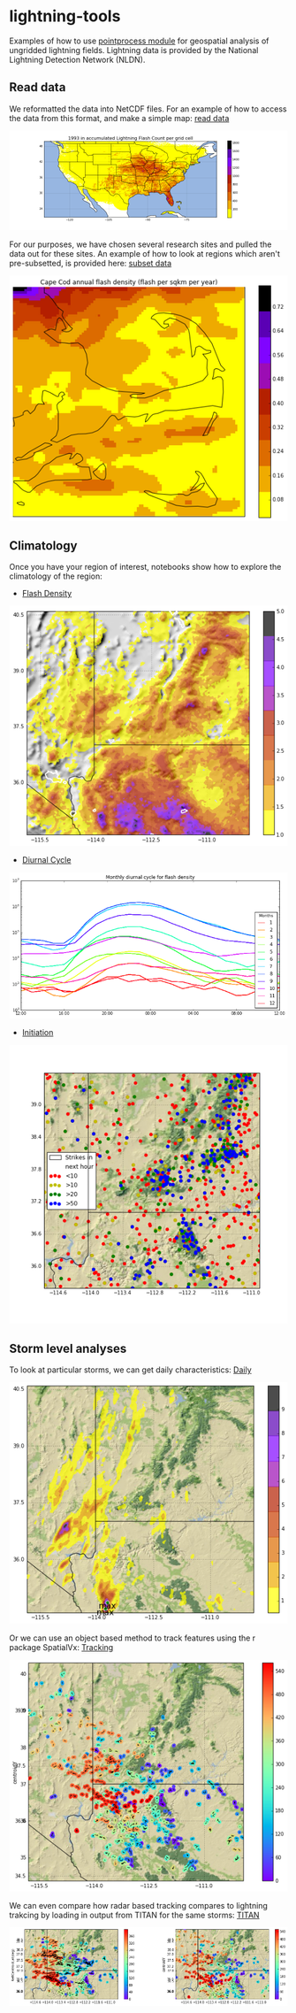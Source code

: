 # lightning-tools
Examples of how to use [pointprocess module](https://github.com/jsignell/point-process) for geospatial analysis of ungridded lightning fields. Lightning data is provided by the National Lightning Detection Network (NLDN).

## Read data
 We reformatted the data into NetCDF files. For an example of how to access the data from this format, and make a simple map:
[read data](https://github.com/jsignell/lightning-tools/blob/master/Read%20Data.ipynb)

![Climatology](https://github.com/jsignell/lightning-tools/blob/master/output/US_1993.png "US 1993 Flash Count")

For our purposes, we have chosen several research sites and pulled the data out for these sites. An example of how to look at regions which aren't pre-subsetted, is provided here: [subset data](https://github.com/jsignell/lightning-tools/blob/master/Un-subsetted.ipynb)

![Unsubsetted](https://github.com/jsignell/lightning-tools/blob/master/output/CapeCod.png "Cape Cod")

## Climatology
Once you have your region of interest, notebooks show how to explore the climatology of the region:

- [Flash Density](https://github.com/jsignell/lightning-tools/blob/master/Climatology.ipynb#flash-density)

![Climatology](https://github.com/jsignell/lightning-tools/blob/master/output/AnnualMeanFD.png "Flash Density")

- [Diurnal Cycle](https://github.com/jsignell/lightning-tools/blob/master/Climatology.ipynb#diurnal-cycle)

![Climatology](https://github.com/jsignell/lightning-tools/blob/master/output/DiurnalCycle.png "Diurnal Cycle")

- [Initiation](https://github.com/jsignell/lightning-tools/blob/master/Initiation.ipynb)

![Initiation](https://github.com/jsignell/lightning-tools/blob/master/output/JAInitiationLocations.png "JA Initiation Locations")

## Storm level analyses
To look at particular storms, we can get daily characteristics: [Daily](https://github.com/jsignell/lightning-tools/blob/master/Daily.ipynb)

![Daily](https://github.com/jsignell/lightning-tools/blob/master/output/DailyMaxLoc.png "Daily Max")

Or we can use an object based method to track features using the r package SpatialVx: [Tracking](http://nbviewer.jupyter.org/github/jsignell/lightning-tools/blob/master/Storm%20Tracking-SpatialVx.ipynb)

![Tracks](https://github.com/jsignell/lightning-tools/blob/master/output/Tracking.png)

We can even compare how radar based tracking compares to lightning trakcing by loading in output from TITAN for the same storms: [TITAN](http://nbviewer.jupyter.org/github/jsignell/lightning-tools/blob/master/TITAN%20radar%20and%20SpatialVx%20lightning%20comparison.ipynb) 

![TITAN](https://github.com/jsignell/lightning-tools/blob/master/output/TitanComparison.png)

